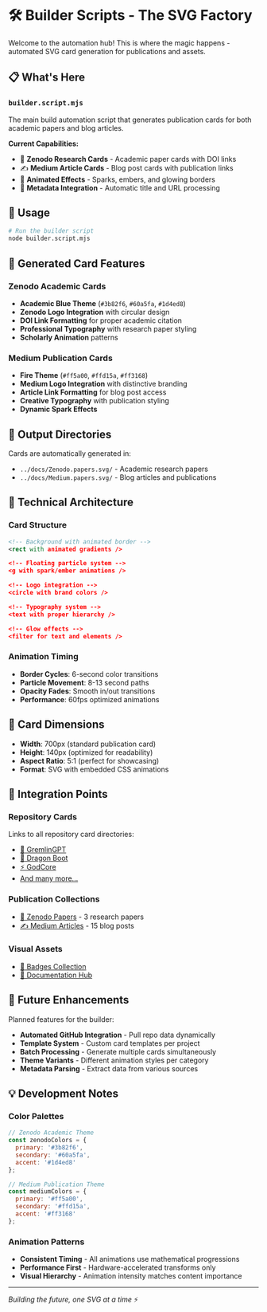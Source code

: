 # 🛠️ Builder Scripts - The SVG Factory

Welcome to the automation hub! This is where the magic happens - automated SVG card generation for publications and assets.

## 📋 What's Here

### `builder.script.mjs`
The main build automation script that generates publication cards for both academic papers and blog articles.

**Current Capabilities:**
- 📄 **Zenodo Research Cards** - Academic paper cards with DOI links
- ✍️ **Medium Article Cards** - Blog post cards with publication links
- 🎨 **Animated Effects** - Sparks, embers, and glowing borders
- 🔗 **Metadata Integration** - Automatic title and URL processing

## 🚀 Usage

```bash
# Run the builder script
node builder.script.mjs
```

## 🎨 Generated Card Features

### Zenodo Academic Cards
- **Academic Blue Theme** (`#3b82f6`, `#60a5fa`, `#1d4ed8`)
- **Zenodo Logo Integration** with circular design
- **DOI Link Formatting** for proper academic citation
- **Professional Typography** with research paper styling
- **Scholarly Animation** patterns

### Medium Publication Cards  
- **Fire Theme** (`#ff5a00`, `#ffd15a`, `#ff3168`)
- **Medium Logo Integration** with distinctive branding
- **Article Link Formatting** for blog post access
- **Creative Typography** with publication styling
- **Dynamic Spark Effects**

## 📁 Output Directories

Cards are automatically generated in:
- `../docs/Zenodo.papers.svg/` - Academic research papers
- `../docs/Medium.papers.svg/` - Blog articles and publications

## 🔧 Technical Architecture

### Card Structure
```svg
<!-- Background with animated border -->
<rect with animated gradients />

<!-- Floating particle system -->
<g with spark/ember animations />

<!-- Logo integration -->
<circle with brand colors />

<!-- Typography system -->
<text with proper hierarchy />

<!-- Glow effects -->
<filter for text and elements />
```

### Animation Timing
- **Border Cycles**: 6-second color transitions
- **Particle Movement**: 8-13 second paths
- **Opacity Fades**: Smooth in/out transitions
- **Performance**: 60fps optimized animations

## 🎯 Card Dimensions

- **Width**: 700px (standard publication card)
- **Height**: 140px (optimized for readability)
- **Aspect Ratio**: 5:1 (perfect for showcasing)
- **Format**: SVG with embedded CSS animations

## 🔗 Integration Points

### Repository Cards
Links to all repository card directories:
- [🧠 GremlinGPT](../docs/G.G.svg/)
- [🐉 Dragon Boot](../docs/D.B.svg/)
- [⚡ GodCore](../docs/G.C.svg/)
- [And many more...](../docs/README.md)

### Publication Collections
- [📄 Zenodo Papers](../docs/Zenodo.papers.svg/) - 3 research papers
- [✍️ Medium Articles](../docs/Medium.papers.svg/) - 15 blog posts

### Visual Assets
- [🎯 Badges Collection](../badges/README.md)
- [📁 Documentation Hub](../docs/README.md)

## 🚀 Future Enhancements

Planned features for the builder:
- **Automated GitHub Integration** - Pull repo data dynamically
- **Template System** - Custom card templates per project
- **Batch Processing** - Generate multiple cards simultaneously
- **Theme Variants** - Different animation styles per category
- **Metadata Parsing** - Extract data from various sources

## 💡 Development Notes

### Color Palettes
```javascript
// Zenodo Academic Theme
const zenodoColors = {
  primary: '#3b82f6',
  secondary: '#60a5fa', 
  accent: '#1d4ed8'
};

// Medium Publication Theme
const mediumColors = {
  primary: '#ff5a00',
  secondary: '#ffd15a',
  accent: '#ff3168'
};
```

### Animation Patterns
- **Consistent Timing** - All animations use mathematical progressions
- **Performance First** - Hardware-accelerated transforms only
- **Visual Hierarchy** - Animation intensity matches content importance

---

*Building the future, one SVG at a time* ⚡